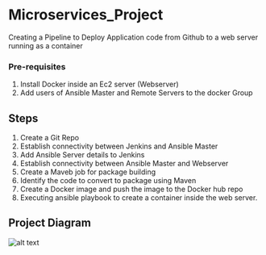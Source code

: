 # Microservices_Project
Creating a Pipeline to Deploy Application code from Github to a web server running as a container

### Pre-requisites
1. Install Docker inside an Ec2 server (Webserver)
2. Add users of Ansible Master and Remote Servers to the docker Group

##  Steps
1. Create a Git Repo
2. Establish connectivity between Jenkins and Ansible Master
3. Add Ansible Server details to Jenkins
4. Establish connectivity between Ansible Master and Webserver
5. Create a Maveb job for package building
6. Identify the code to convert to package using Maven
7. Create a Docker image and push the image to the Docker hub repo
8. Executing ansible playbook to create a container inside the web server.

## Project Diagram 
![alt text](https://github.com/cloudtraineer/Microservices_Project/blob/master/MicroService_Project.jpg?raw=true)
